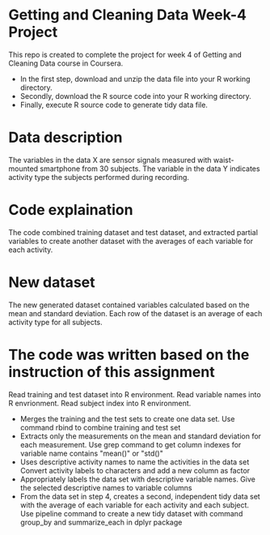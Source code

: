 # Getting and Cleaning Data Week-4 Project
This repo is created to complete the project for week 4 of Getting and Cleaning Data course in Coursera.
* In the first step, download and unzip the data file into your R working directory.
* Secondly, download the R source code into your R working directory.
* Finally, execute R source code to generate tidy data file.

# Data description
The variables in the data X are sensor signals measured with waist-mounted smartphone from 30 subjects. The variable in the data Y indicates activity type the subjects performed during recording.

# Code explaination
The code combined training dataset and test dataset, and extracted partial variables to create another dataset with the averages of each variable for each activity.

# New dataset
The new generated dataset contained variables calculated based on the mean and standard deviation. Each row of the dataset is an average of each activity type for all subjects.

# The code was written based on the instruction of this assignment
Read training and test dataset into R environment. Read variable names into R envrionment. Read subject index into R environment.
* Merges the training and the test sets to create one data set. Use command rbind to combine training and test set
* Extracts only the measurements on the mean and standard deviation for each measurement. Use grep command to get column indexes for variable name contains "mean()" or "std()"
* Uses descriptive activity names to name the activities in the data set Convert activity labels to characters and add a new column as factor
* Appropriately labels the data set with descriptive variable names. Give the selected descriptive names to variable columns
* From the data set in step 4, creates a second, independent tidy data set with the average of each variable for each activity and each subject. Use pipeline command to create a new tidy dataset with command group_by and summarize_each in dplyr package
